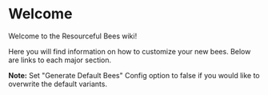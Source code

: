 # Welcome
Welcome to the Resourceful Bees wiki!

Here you will find information on how to customize your new bees. Below are links to each major section.

**Note:**  Set "Generate Default Bees" Config option to false if you would like to overwrite the default variants.
<!--stackedit_data:
eyJoaXN0b3J5IjpbMjAxOTI2NjIxN119
-->